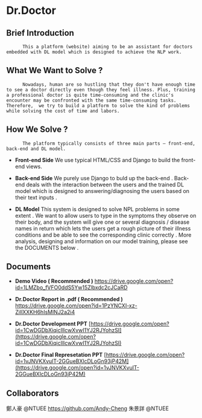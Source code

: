 # Dr.Doctor

## **Brief Introduction**
          This a platform (website) aiming to be an assistant for doctors embedded with DL model which is designed to achieve the NLP work.
      



## **What We Want to Solve ?**
          Nowadays, human are so hustling that they don't have enough time to see a doctor directly even though they feel illness. Plus, training a professional doctor is quite time-consuming and the clinic's encounter may be confronted with the same time-consuming tasks. Therefore,  we try to build a platform to solve the kind of problems while solving the cost of time and labors.




## **How We Solve ?**
          The platform typically consists of three main parts — front-end, back-end and DL model.
  
- **Front-end Side**
      We use typical  HTML/CSS and Django to build the front-end views.


- **Back-end Side**
      We purely use Django to buld up the back-end .
          Back-end deals with the interaction between the users and the trained DL model which is designed to answering/diagnosing the users based on their text inputs .


- **DL Model**
          This system is designed to solve NPL problems in some extent . We want to allow users to type in the symptoms they observe on their body, and the system will give one or several diagnosis / disease names in return which lets the users get a rough picture of their illness conditions and be able to see the corresponding clinic correctly .
          More analysis, designing and information on our model training, please see the DOCUMENTS below .




## **Documents**
- **Demo Video  ( Recommended )**
  https://drive.google.com/open?id=1LMZbo_fVFO0ddS5Yw15Zlbxdc2cJCaRD


- **Dr.Doctor Report in .pdf  ( Recommended )**
  https://drive.google.com/open?id=1PzYNCXI-xz-ZillXXKH6hIsMlNJ2a2i4


- **Dr.Doctor Development PPT**
  [https://drive.google.com/open?id=1CwDGDbXiqicIllcwXvwI1YJ2RJYohzSI](https://drive.google.com/open?id=1CwDGDbXiqicIllcwXvwI1YJ2RJYohzSI)


- **Dr.Doctor Final Represetation PPT**
  [https://drive.google.com/open?id=1vJNVKXvulT-2GGueBXlcDLoGn93jP42M](https://drive.google.com/open?id=1vJNVKXvulT-2GGueBXlcDLoGn93jP42M)





## **Collaborators**
  鄭人豪    @NTUEE    https://github.com/Andy-Cheng
  朱景詳    @NTUEE

